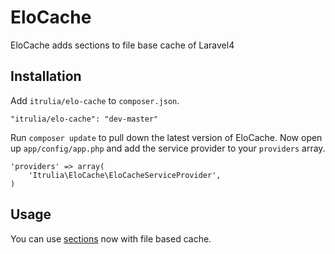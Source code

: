 # EloCache

EloCache adds sections to file base cache of Laravel4

## Installation

Add `itrulia/elo-cache` to `composer.json`.

    "itrulia/elo-cache": "dev-master"
    
Run `composer update` to pull down the latest version of EloCache. Now open up `app/config/app.php` and add the service provider to your `providers` array.

    'providers' => array(
        'Itrulia\EloCache\EloCacheServiceProvider',
    )

## Usage

You can use [sections](http://laravel.com/docs/cache#cache-sections "Laravel Sections") now with file based cache. 
